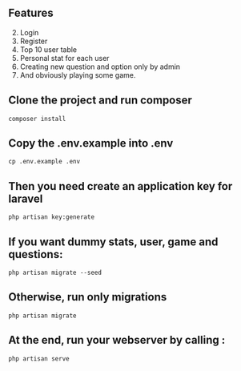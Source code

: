

## Features
2. Login
3. Register
4. Top 10 user table
5. Personal stat for each user
6. Creating new question and option only by admin
7. And obviously playing some game.

## Clone the project and run composer

```console
composer install
```

## Copy the .env.example into .env

```console
cp .env.example .env
```

## Then you need create an application key for laravel

```console
php artisan key:generate
```

## If you want dummy stats, user, game and questions:

```console
php artisan migrate --seed
```

## Otherwise, run only migrations

```console
php artisan migrate
```

## At the end,  run your webserver by calling : 

```console
php artisan serve
```

